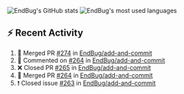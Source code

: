 ![EndBug's GitHub stats](https://github-readme-stats.vercel.app/api?username=endbug&show_icons=true&theme=dark)
![EndBug's most used languages](https://github-readme-stats.vercel.app/api/top-langs/?username=endbug&layout=compact&theme=dark)

## ⚡ Recent Activity

<!--START_SECTION:activity-->
1. 🎉 Merged PR [#274](https://github.com//EndBug/add-and-commit/pull/274) in [EndBug/add-and-commit](https://github.com//EndBug/add-and-commit)
2. 💬 Commented on [#264](https://github.com//EndBug/add-and-commit/issues/264) in [EndBug/add-and-commit](https://github.com//EndBug/add-and-commit)
3. ❌ Closed PR [#265](https://github.com//EndBug/add-and-commit/pull/265) in [EndBug/add-and-commit](https://github.com//EndBug/add-and-commit)
4. 🎉 Merged PR [#264](https://github.com//EndBug/add-and-commit/pull/264) in [EndBug/add-and-commit](https://github.com//EndBug/add-and-commit)
5. ❗️ Closed issue [#263](https://github.com//EndBug/add-and-commit/issues/263) in [EndBug/add-and-commit](https://github.com//EndBug/add-and-commit)
<!--END_SECTION:activity-->
